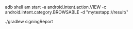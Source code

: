 adb shell am start -a android.intent.action.VIEW -c android.intent.category.BROWSABLE -d "mytestapp://result/"

./gradlew signingReport